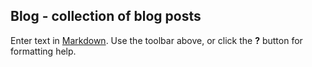## Blog - collection of blog posts

Enter text in [Markdown](http://daringfireball.net/projects/markdown/). Use the toolbar above, or click the **?** button for formatting help.

